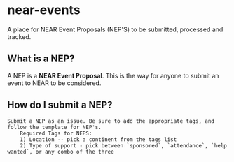 # near-events
A place for NEAR Event Proposals (NEP'S) to be submitted, processed and tracked.


## What is a NEP?
   A NEP is a **NEAR Event Proposal**.
   This is the way for anyone to submit an event to NEAR to be considered.
    
    
## How do I submit a NEP?
    Submit a NEP as an issue. Be sure to add the appropriate tags, and follow the template for NEP's.
        Required Tags for NEPS:
        1) Location -- pick a continent from the tags list
        2) Type of support - pick between `sponsored`, `attendance`, `help wanted`, or any combo of the three
